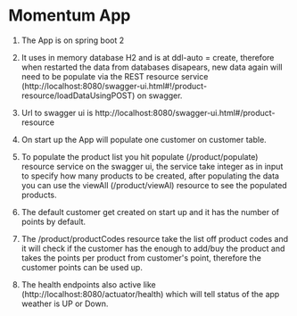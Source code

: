Momentum App
===============
1. The App is on spring boot 2
2. It uses in memory database H2 and is at ddl-auto = create, therefore when restarted the data from databases disapears, new data again will need to be populate via the REST resource service (http://localhost:8080/swagger-ui.html#!/product-resource/loadDataUsingPOST) on swagger.
3. Url to swagger ui is http://localhost:8080/swagger-ui.html#/product-resource
4. On start up the App will populate one customer on customer table.
5. To populate the product list you hit populate (/product/populate) resource service on the swagger ui, the service take integer as in input to specify how many products to be created,
after populating the data you can use the viewAll (/product/viewAl) resource to see the populated products.

4. The default customer get created on start up and it has the number of points by default. 
5. The /product/productCodes resource take the list off product codes and it will check if the customer has the enough to add/buy the product and takes the points per product from customer's point, therefore the customer points can be used up.
6. The health endpoints also active like (http://localhost:8080/actuator/health) which will tell status of the app weather is UP or Down.
